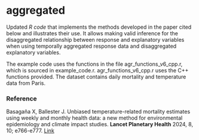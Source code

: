 # aggregated

Updated *R code* that implements the methods developed in the paper cited below and illustrates their use. It allows making valid inference for the disaggregated relationship between response and explanatory variables when using temporally aggregated response data and disaggregated explanatory variables.

The example code uses the functions in the file agr_functions_v6_cpp.r, which is sourced in example_code.r. agr_functions_v6_cpp.r uses the C++ functions provided. The dataset contains daily mortality and temperature data from Paris.

### Reference ###
Basagaña X, Ballester J. Unbiased temperature-related mortality estimates using weekly and monthly health data: a new method for environmental epidemiology and climate impact studies. **Lancet Planetary Health**  2024, 8, 10; e766-e777. [Link](https://www.thelancet.com/journals/lanplh/article/PIIS2542-5196(24)00212-2/fulltext)

